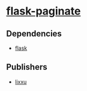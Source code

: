 # [flask-paginate](https://pypi.org/project/flask-paginate)

## Dependencies
- [flask](packages/f/flask.md)



## Publishers
- [lixxu](https://pypi.org/user/lixxu)

